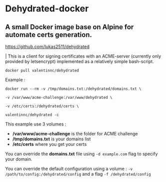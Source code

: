 # Dehydrated-docker
## A small Docker image base on Alpine for automate certs generation. 

https://github.com/lukas2511/dehydrated

| This is a client for signing certificates with an ACME-server (currently only provided by letsencrypt) implemented as a relatively simple bash-script.


`docker pull valentinnc/dehydrated`

Example :

`docker run --rm -v /tmp/domains.txt:/dehydrated/domains.txt \`

`-v /var/www/acme-challenge:/var/www/dehydrated \`

`-v /etc/certs:/dehydrated/certs \`

`valentinnc/dehydrated -c`

This example use 3 volumes :

- **/var/www/acme-challenge** is the folder for ACME challenge
- **/tmp/domains.txt** is your domains list
- **/etc/certs** where you get your certs

You can override the **domains.txt** file using `-d example.com` flag to specify your domain. 

You can override the default configuration using a volume : `-v /path/to/config:/dehydrated/config` and a flag `-f /dehydrated/config`
